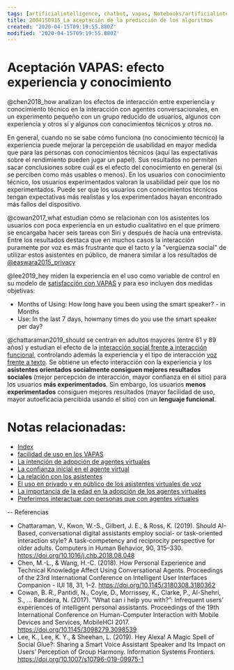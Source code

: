 ```yaml
---
tags: [artificialintelligence, chatbot, vapas, Notebooks/artificialintelligence, adoption, experience, knowledge]
title: 2004150915_La aceptación de la predicción de los algoritmos
created: '2020-04-15T09:19:55.880Z'
modified: '2020-04-15T09:19:55.880Z'
---
```


# Aceptación VAPAS: efecto experiencia y conocimiento

@chen2018_how analizan los efectos de interacción entre experiencia y conocimiento técnico en la interacción con agentes conversacionales, en un experimento pequeño con un grupo reducido de usuarios, algunos con experiencia y otros sí y algunos con conocimientos técnicos y otros no.

En general, cuando no se sabe cómo funciona (no conocimiento técnico) la experiencia puede mejorar la percepción de usabilidad en mayor medida que para las personas con conocimientos técnicos (aquí las expectativas sobre el rendimiento pueden jugar un papel). Sus resultados no permiten sacar conclusiones sobre cuál es el efecto del conocimiento en general (si se perciben como más usables o menos). En los usuarios con conocimiento técnico, los usuarios experimentados valoran la usabilidad peir que los no experimentados. Puede ser que los usuarios con conocimientos técnicos tengan expectativas más realistas y los experimentados hayan encontrado más fallos del dispositivo.

@cowan2017_what estudian cómo se relacionan con los asistentes los usuarios con poca experiencia en un estudio cualitativo en el que primero se encargaba hacer seis tareas con Siri y después de hacía una entrevista. Entre los resultados destaca que en muchos casos la interacción puramente por voz es más frustrante que el tacto y la "vergüenza social" de utilizar estos asistentes en público, de manera similar a los resultados de [@easwara2015_privacy](@easwara2015_privacy)

@lee2019_hey miden la experiencia en el uso como variable de control en su modelo de [satisfacción con VAPAS](2004240815_satisfaccion_vapas.md) y para eso incluyen dos medidas objetivas:
- Months of Using: How long have you been using the smart speaker? - in Months
- Use: In the last 7 days, howmany times do you use the smart speaker per day?

@chattaraman2019_should  se centran en adultos mayores (entre 61 y 89 años) y estudian el efecto de la [interacción social frente a interacción funcional](2004240955_tipos_interaccion_vapas.md), controlando además la experiencia y el tipo de interacción [voz frente a texto](2004051647_effect_voice_interactions.md).  Se obtiene un efecto interacción con la experiencia y los **asistentes orientados socialmente consiguen mejores resultados sociales** (mejor percepción de interacción, mayor confianza en el sitio) para los usuarios **más experimentados**. Sin embargo, los usuarios **menos experimentados** consiguen mejores resultados (mayor facilidad de uso, mayor autoeficacia percibida usando el sitio) con un **lenguaje funcional**. 

# Notas relacionadas:

- [Index](_2003101705_index.md)
- [facilidad de uso en los VAPAS](2004060853_facilidad_uso_agentes_virtuales.md)
- [La intención de adopción de agentes virtuales](2004060832_intencion_adopcion_agente_virtual.md)
- [La confianza inicial en el agente virtual](2004060904_confianza_agentevirtual.md)
- [La relación con los asistentes](2004160935_relacion_con_vapas.md)
- [El uso en privado y en público de los asistentes virtuales de voz](2004070858_uso_privado_publico_asistentes.md)
- [La importancia de la edad en la adopción de los agentes virtuales](2004140714_aceptacionVAPASsegunedad.md)
- [Preferimos interactuar con personas que con agentes virtuales](2004041604_preferimos_comprar_personas_chatbot.md)


--
Referencias

- Chattaraman, V., Kwon, W.-S., Gilbert, J. E., & Ross, K. (2019). Should AI-Based, conversational digital assistants employ social- or task-oriented interaction style? A task-competency and reciprocity perspective for older adults. Computers in Human Behavior, 90, 315–330. https://doi.org/10.1016/j.chb.2018.08.048
- Chen, M.-L., & Wang, H.-C. (2018). How Personal Experience and Technical Knowledge Affect Using Conversational Agents. Proceedings of the 23rd International Conference on Intelligent User Interfaces Companion - IUI 18, 31, 1–2. https://doi.org/10.1145/3180308.3180362
- Cowan, B. R., Pantidi, N., Coyle, D., Morrissey, K., Clarke, P., Al-Shehri, S., … Bandeira, N. (2017). “What can i help you with?”: Infrequent users’ experiences of intelligent personal assistants. Proceedings of the 19th International Conference on Human-Computer Interaction with Mobile Devices and Services, MobileHCI 2017. https://doi.org/10.1145/3098279.3098539
- Lee, K., Lee, K. Y., & Sheehan, L. (2019). Hey Alexa! A Magic Spell of Social Glue?: Sharing a Smart Voice Assistant Speaker and Its Impact on Users’ Perception of Group Harmony. Information Systems Frontiers. https://doi.org/10.1007/s10796-019-09975-1
